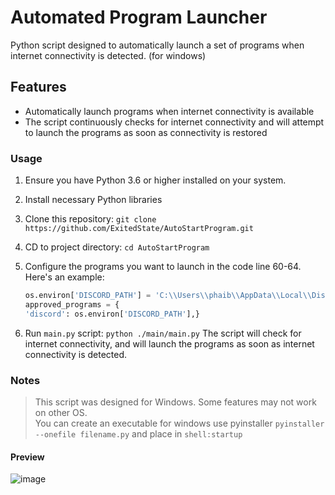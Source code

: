 # Automated Program Launcher

Python script designed to automatically launch a set of programs when internet connectivity is detected. (for windows)

## Features

- Automatically launch programs when internet connectivity is available
- The script continuously checks for internet connectivity and will attempt to launch the programs as soon as connectivity is restored

### Usage

1. Ensure you have Python 3.6 or higher installed on your system.
2. Install necessary Python libraries
3. Clone this repository:
   `git clone https://github.com/ExitedState/AutoStartProgram.git`
4. CD to project directory:
   `cd AutoStartProgram`
5. Configure the programs you want to launch in the code line 60-64. Here's an example:

   ```py
   os.environ['DISCORD_PATH'] = 'C:\\Users\\phaib\\AppData\\Local\\Discord\\Update.exe --processStart Discord.exe'
   approved_programs = {
   'discord': os.environ['DISCORD_PATH'],}
   ```

6. Run `main.py` script:
   `python ./main/main.py`
   The script will check for internet connectivity, and will launch the programs as soon as internet connectivity is detected.

### Notes

> This script was designed for Windows. Some features may not work on other OS.<br>
> You can create an executable for windows use pyinstaller `pyinstaller --onefile filename.py` and place in `shell:startup`

#### Preview
![image](https://github.com/ExitedState/AutoStartProgram/assets/67526393/28fdc989-9653-4ce6-b9a7-c581df512952)

